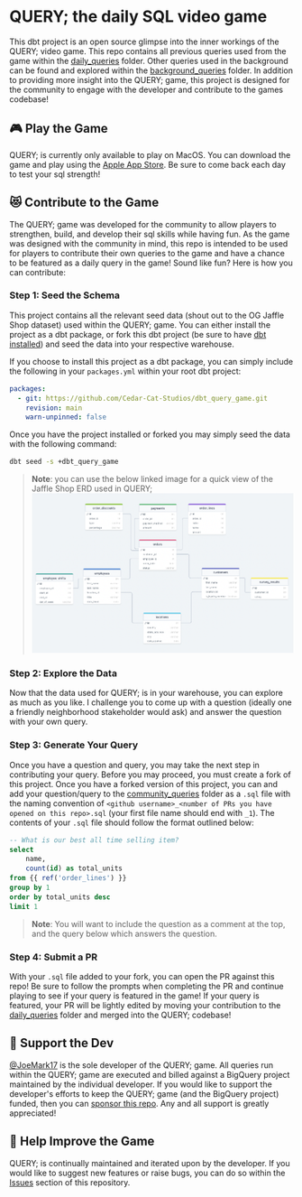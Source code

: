 # QUERY; the daily SQL video game 

This dbt project is an open source glimpse into the inner workings of the QUERY; video game. This repo contains all previous queries used from the game within the [daily_queries](https://github.com/Cedar-Cat-Studios/dbt_query_game/tree/main/models/daily_queries) folder. Other queries used in the background can be found and explored within the [background_queries](https://github.com/Cedar-Cat-Studios/dbt_query_game/tree/main/models/background_queries) folder. In addition to providing more insight into the QUERY; game, this project is designed for the community to engage with the developer and contribute to the games codebase!

## 🎮 Play the Game

QUERY; is currently only available to play on MacOS. You can download the game and play using the [Apple App Store](https://apps.apple.com/us/app/query/id1636590940?mt=12). Be sure to come back each day to test your sql strength!

## 😻 Contribute to the Game
The QUERY; game was developed for the community to allow players to strengthen, build, and develop their sql skills while having fun. As the game was designed with the community in mind, this repo is intended to be used for players to contribute their own queries to the game and have a chance to be featured as a daily query in the game! Sound like fun? Here is how you can contribute:

### Step 1: Seed the Schema
This project contains all the relevant seed data (shout out to the OG Jaffle Shop dataset) used within the QUERY; game. You can either install the project as a dbt package, or fork this dbt project (be sure to have [dbt installed](https://docs.getdbt.com/dbt-cli/install/overview)) and seed the data into your respective warehouse.

If you choose to install this project as a dbt package, you can simply include the following in your `packages.yml` within your root dbt project:
```yml
packages:
  - git: https://github.com/Cedar-Cat-Studios/dbt_query_game.git
    revision: main
    warn-unpinned: false
```

Once you have the project installed or forked you may simply seed the data with the following command:
```zsh
dbt seed -s +dbt_query_game
```

>**Note**: you can use the below linked image for a quick view of the Jaffle Shop ERD used in QUERY;
[![jaffle shop erd](./docs/erd/erd_image.png)](https://drawsql.app/teams/cedar-cat-studios/diagrams/jaffle-shop)

### Step 2: Explore the Data
Now that the data used for QUERY; is in your warehouse, you can explore as much as you like. I challenge you to come up with a question (ideally one a friendly neighborhood stakeholder would ask) and answer the question with your own query.

### Step 3: Generate Your Query
Once you have a question and query, you may take the next step in contributing your query. Before you may proceed, you must create a fork of this project. Once you have a forked version of this project, you can and add your question/query to the [community_queries](https://github.com/Cedar-Cat-Studios/dbt_query_game/tree/main/models/community_queries) folder as a `.sql` file with the naming convention of `<github username>_<number of PRs you have opened on this repo>.sql` (your first file name should end with `_1`). The contents of your `.sql` file should follow the format outlined below:

```sql
-- What is our best all time selling item?
select 
    name,
    count(id) as total_units
from {{ ref('order_lines') }}
group by 1
order by total_units desc
limit 1
```
 
>**Note**: You will want to include the question as a comment at the top, and the query below which answers the question.

### Step 4: Submit a PR
With your `.sql` file added to your fork, you can open the PR against this repo! Be sure to follow the prompts when completing the PR and continue playing to see if your query is featured in the game! If your query is featured, your PR will be lightly edited by moving your contribution to the [daily_queries](https://github.com/Cedar-Cat-Studios/dbt_query_game/tree/main/models/daily_queries) folder and merged into the QUERY; codebase!

## 💝 Support the Dev
[@JoeMark17](https://github.com/JoeMark17) is the sole developer of the QUERY; game. All queries run within the QUERY; game are executed and billed against a BigQuery project maintained by the individual developer. If you would like to support the developer's efforts to keep the QUERY; game (and the BigQuery project) funded, then you can [sponsor this repo](https://github.com/sponsors/JoeMark17). Any and all support is greatly appreciated!

## 🎉 Help Improve the Game
QUERY; is continually maintained and iterated upon by the developer. If you would like to suggest new features or raise bugs, you can do so within the [Issues](https://github.com/Cedar-Cat-Studios/dbt_query_game/issues) section of this repository.
